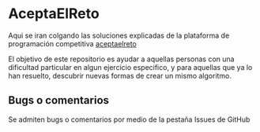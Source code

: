 # AceptaElReto #

Aqui se iran colgando las soluciones explicadas de la plataforma de programación competitiva [aceptaelreto](https://aceptaelreto.com)

El objetivo de este repositorio es ayudar a aquellas personas con una dificultad particular en algun ejercicio especifico, y para aquellas que ya lo han resuelto, descubrir nuevas formas de crear un mismo algoritmo.


## Bugs o comentarios ##
Se admiten bugs o comentarios por medio de la pestaña Issues de GitHub
